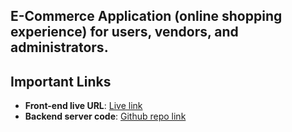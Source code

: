 ## E-Commerce Application (online shopping experience) for users, vendors, and administrators.

## Important Links

- **Front-end live URL**: [Live link]()
- **Backend server code**: [Github repo link](https://github.com/devalienbrain/ecommerce-backend)

